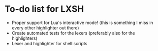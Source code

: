 # To-do list for LXSH

 * Proper support for Lua's interactive mode! (this is something I miss in every other highlighter out there)
 * Create automated tests for the lexers (preferably also for the highlighters)
 * Lexer and highlighter for shell scripts
